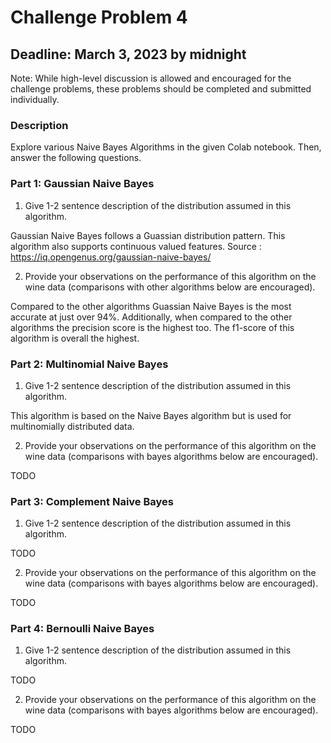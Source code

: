 # Challenge Problem 4

## Deadline: March 3, 2023 by midnight

Note: While high-level discussion is allowed and encouraged for the challenge problems, these problems should be completed and submitted individually.

### Description

Explore various Naive Bayes Algorithms in the given Colab notebook. Then, answer the following questions.

### Part 1: Gaussian Naive Bayes

1.   Give 1-2 sentence description of the distribution assumed in this algorithm.

Gaussian Naive Bayes follows a Guassian distribution pattern. This algorithm also supports continuous valued features.
Source : https://iq.opengenus.org/gaussian-naive-bayes/ 

2.   Provide your observations on the performance of this algorithm on the wine data (comparisons with other algorithms below are encouraged).

 Compared to the other algorithms Guassian Naive Bayes is the most accurate at just over 94%. Additionally, when compared to the other algorithms the precision score is the highest too. The f1-score of this algorithm is overall the highest.

### Part 2: Multinomial Naive Bayes

1.   Give 1-2 sentence description of the distribution assumed in this algorithm.

This algorithm is based on the Naive Bayes algorithm but is used for multinomially distributed data.

2.   Provide your observations on the performance of this algorithm on the wine data (comparisons with bayes algorithms below are encouraged).

TODO

### Part 3: Complement Naive Bayes

1.   Give 1-2 sentence description of the distribution assumed in this algorithm.

TODO

2.   Provide your observations on the performance of this algorithm on the wine data (comparisons with bayes algorithms below are encouraged).

TODO

### Part 4: Bernoulli Naive Bayes

1.   Give 1-2 sentence description of the distribution assumed in this algorithm.

TODO

2.   Provide your observations on the performance of this algorithm on the wine data (comparisons with bayes algorithms below are encouraged).

TODO
